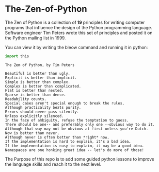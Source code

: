 # The-Zen-of-Python

The Zen of Python is a collection of **19** principles for writing computer programs that influence the design of the Python programming language. Software engineer Tim Peters wrote this set of principles and posted it on the Python mailing list in 1999.

You can view it by writing the bleow command and running it in python:
```python
import this
```

```
The Zen of Python, by Tim Peters

Beautiful is better than ugly.
Explicit is better than implicit.
Simple is better than complex.
Complex is better than complicated.
Flat is better than nested.
Sparse is better than dense.
Readability counts.
Special cases aren't special enough to break the rules.
Although practicality beats purity.
Errors should never pass silently.
Unless explicitly silenced.
In the face of ambiguity, refuse the temptation to guess.
There should be one-- and preferably only one --obvious way to do it.
Although that way may not be obvious at first unless you're Dutch.
Now is better than never.
Although never is often better than *right* now.
If the implementation is hard to explain, it's a bad idea.
If the implementation is easy to explain, it may be a good idea.
Namespaces are one honking great idea -- let's do more of those!
```

The Purpose of this repo is to add some guided python lessons to improve the language skills and reach it to the next level.
